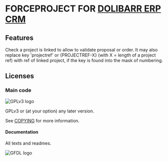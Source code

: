 # FORCEPROJECT FOR <a href="https://www.dolibarr.org">DOLIBARR ERP CRM</a>

## Features

Check a project is linked to allow to validate proposal or order. 
It may also replace key 'projectref' or {PROJECTREF-X} (with X = length of a project ref) 
with ref of linked project, if the key is found into the mask of numbering.



Licenses
--------

### Main code

![GPLv3 logo](img/gplv3.png)

GPLv3 or (at your option) any later version.

See [COPYING](COPYING) for more information.

#### Documentation

All texts and readmes.

![GFDL logo](img/gfdl.png)

